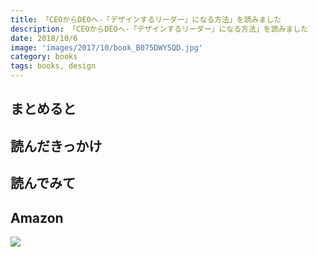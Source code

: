 ```yaml
---
title: 「CEOからDEOへ‐「デザインするリーダー」になる方法」を読みました
description: 「CEOからDEOへ‐「デザインするリーダー」になる方法」を読みました
date: 2018/10/6
image: 'images/2017/10/book_B075DWY5QD.jpg'
category: books
tags: books, design
---
```


## まとめると

## 読んだきっかけ

## 読んでみて

## Amazon

[![](http://images-jp.amazon.com/images/P/B075DWY5QD.09.MAIN._SCLZZZZZZZ_.jpg)](https://www.amazon.co.jp/dp/B075DWY5QD/)
